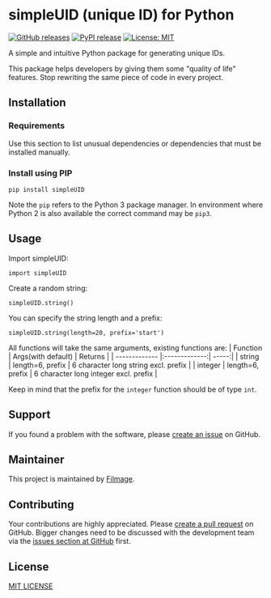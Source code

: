 # simpleUID (unique ID) for Python

[![GitHub releases](https://img.shields.io/github/release/greenbone/PROJECT.svg)](https://github.com/w-kuipers/simpleUID/releases)
[![PyPI release](https://img.shields.io/pypi/v/PROJECT.svg)](https://pypi.org/project/PROJECT/)
[![License: MIT](https://img.shields.io/badge/License-MIT-yellow.svg)](https://opensource.org/licenses/MIT)

A simple and intuitive Python package for generating unique IDs.

This package helps developers by giving them some "quality of life" features. Stop rewriting the same piece of code in every project.

## Installation

### Requirements

Use this section to list unusual dependencies or dependencies that must be installed manually.

### Install using PIP

    pip install simpleUID

Note the `pip` refers to the Python 3 package manager. In environment where Python 2 is also available the correct command may be `pip3`.

## Usage

Import simpleUID:

    import simpleUID

Create a random string:

    simpleUID.string()

You can specify the string length and a prefix:

    simpleUID.string(length=20, prefix='start')

All functions will take the same arguments, existing functions are:
| Function        | Args(with default)           | Returns  |
| ------------- |:-------------:| -----:|
| string      | length=6, prefix  | 6 character long string excl. prefix |
| integer     | length=6, prefix      |   6 character long integer excl. prefix |

Keep in mind that the prefix for the `integer` function should be of type `int`.
## Support

If you found a problem with the software, please [create an issue](https://github.com/w-kuipers/simpleUID/issues) on GitHub.

## Maintainer

This project is maintained by [Filmage](https://www.filmage.nl/).

## Contributing

Your contributions are highly appreciated. Please [create a pull request](https://github.com/w-kuipers/simpleUID/pulls) on GitHub. Bigger changes need to be discussed with the development team via the [issues section at GitHub](https://github.com/w-kuipers/simpleUID/issues) first.


## License

[MIT LICENSE](https://github.com/w-kuipers/simpleUID/blob/master/LICENSE)